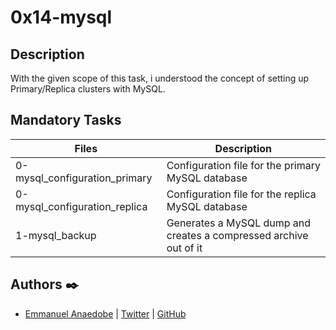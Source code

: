 # 0x14-mysql

## Description

With the given scope of this task, i understood the concept of  setting up Primary/Replica clusters with MySQL.

## Mandatory Tasks

| Files | Description |
| ----- | ----------- |
| 0-mysql_configuration_primary | Configuration file for the primary MySQL database |
| 0-mysql_configuration_replica | Configuration file for the replica MySQL database |
| 1-mysql_backup | Generates a MySQL dump and creates a compressed archive out of it |


## Authors :black_nib:

- [Emmanuel Anaedobe](https://www.linkedin.com/in/emmanuel-anaedobe-stanislaus/) | [Twitter](https://twitter.com/EmmanuelAdobe) | [GitHub](https://github.com/EMMANUEL-ALX)


